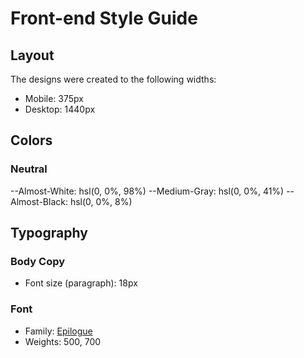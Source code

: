 # Front-end Style Guide

## Layout

The designs were created to the following widths:

- Mobile: 375px
- Desktop: 1440px

## Colors

### Neutral

--Almost-White: hsl(0, 0%, 98%)
--Medium-Gray: hsl(0, 0%, 41%)
--Almost-Black: hsl(0, 0%, 8%)

## Typography

### Body Copy

- Font size (paragraph): 18px

### Font

- Family: [Epilogue](https://fonts.google.com/specimen/Epilogue)
- Weights: 500, 700
